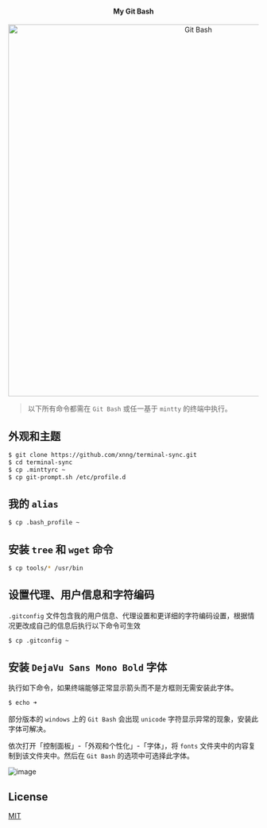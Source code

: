 <h4 align="center"> My Git Bash</h4>
<p align="center">
    <img alt="Git Bash" src="https://user-images.githubusercontent.com/38936252/47200745-df0e7300-d3a9-11e8-96b3-7302e3634027.png" width="749">
</p>

>以下所有命令都需在 `Git Bash` 或任一基于 `mintty` 的终端中执行。

## 外观和主题

```bash
$ git clone https://github.com/xnng/terminal-sync.git
$ cd terminal-sync
$ cp .minttyrc ~
$ cp git-prompt.sh /etc/profile.d
```

## 我的 `alias`

```bash
$ cp .bash_profile ~
```

## 安装 `tree` 和 `wget` 命令

```bash
$ cp tools/* /usr/bin
```

## 设置代理、用户信息和字符编码

`.gitconfig` 文件包含我的用户信息、代理设置和更详细的字符编码设置，根据情况更改成自己的信息后执行以下命令可生效

```bash
$ cp .gitconfig ~
```

## 安装 `DejaVu Sans Mono Bold` 字体

执行如下命令，如果终端能够正常显示箭头而不是方框则无需安装此字体。

```bash
$ echo ➜
```

部分版本的 `windows` 上的 `Git Bash` 会出现 `unicode` 字符显示异常的现象，安装此字体可解决。

依次打开「控制面板」-「外观和个性化」-「字体」，将 `fonts` 文件夹中的内容复制到该文件夹中。然后在 `Git Bash` 的选项中可选择此字体。

![image](https://user-images.githubusercontent.com/38936252/48838951-e2d84f80-edc4-11e8-9556-b29e26cab818.png)

## License

[MIT](./LICENSE)